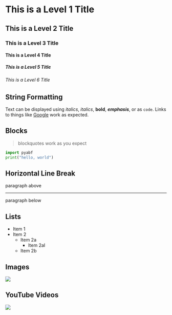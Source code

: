 # This is a Level 1 Title
## This is a Level 2 Title
### This is a Level 3 Title
#### This is a Level 4 Title
##### This is a Level 5 Title
###### This is a Level 6 Title

## String Formatting

Text can be displayed using _italics_, *italics*, **bold**, ***emphasis***, or as `code`. Links to things like [Google](http://www.google.com) work as expected.

## Blocks

> blockquotes work as you expect

```python
import pyabf
print("hello, world")
```

## Horizontal Line Break

paragraph above

---

paragraph below

## Lists

* Item 1
* Item 2
  * Item 2a
    * Item 2aI
  * Item 2b

## Images

![](https://homepages.cae.wisc.edu/~ece533/images/baboon.png)

## YouTube Videos

![](https://www.youtube.com/embed/sP_-f5nsOEo)